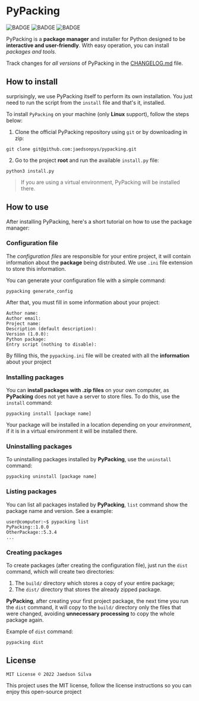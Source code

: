 # PyPacking

![BADGE](https://img.shields.io/badge/version-2.0.2-green)
![BADGE](https://img.shields.io/badge/license-MIT-red)
![BADGE](https://img.shields.io/badge/OS-Linux-yellow)

PyPacking is a **package manager** and installer for Python designed to be **interactive and user-friendly**. With easy operation, you can install *packages and tools*.

Track changes for *all versions* of PyPacking in the [CHANGELOG.md](https://github.com/jaedsonpys/pypacking/blob/master/CHANGELOG.md) file.

## How to install

surprisingly, we use PyPacking itself to perform its own installation. You just need to run the script from the `install` file and that's it, installed.

To install `PyPacking` on your machine (only **Linux** support), follow the steps below:

1. Clone the official PyPacking repository using `git` or by downloading in zip:

```
git clone git@github.com:jaedsonpys/pypacking.git
```

2. Go to the project **root** and run the available `install.py` file:

```
python3 install.py
```

> If you are using a virtual environment, PyPacking will be installed there.

## How to use

After installing PyPacking, here's a short tutorial on how to use the package manager:

### Configuration file

The *configuration files* are responsible for your entire project, it will contain information about the **package** being distributed. We use `.ini` file extension to store this information.

You can generate your configuration file with a simple command:

```
pypacking generate_config
```

After that, you must fill in some information about your project:

```
Author name:
Author email:
Project name: 
Description (default description): 
Version (1.0.0): 
Python package: 
Entry script (nothing to disable): 
```

By filling this, the `pypacking.ini` file will be created with all the **information** about your project

### Installing packages

You can **install packages with .zip files** on your own computer, as **PyPacking** does not yet have a server to store files. To do this, use the `install` command:

```
pypacking install [package name]
```

Your package will be installed in a location depending on your *environment*, if it is in a virtual environment it will be installed there.

### Uninstalling packages

To uninstalling packages installed by **PyPacking**, use the `uninstall` command:

```
pypacking uninstall [package name]
```

### Listing packages

You can list all packages installed by **PyPacking**, `list` command show the package name and version. See a example:

```
user@computer:~$ pypacking list
PyPacking::1.0.0
OtherPackage::5.3.4
...
```

### Creating packages

To create packages (after creating the configuration file), just run the `dist` command, which will create two directories:

1. The `build/` directory which stores a copy of your entire package;
2. The `dist/` directory that stores the already zipped package.

**PyPacking**, after creating your first project package, the next time you run the `dist` command, it will copy to the `build/` directory only the files that were changed, avoiding **unnecessary processing** to copy the whole package again.

Example of `dist` command:

```
pypacking dist
```

## License

```
MIT License © 2022 Jaedson Silva
```

This project uses the MIT license, follow the license instructions so you can enjoy this open-source project
